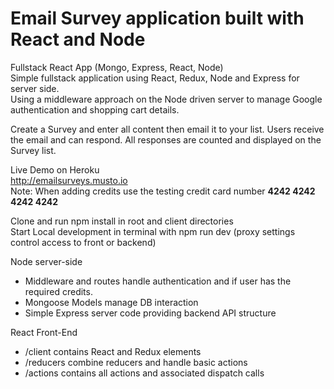 # Email Survey application built with React and Node
Fullstack React App (Mongo, Express, React, Node)  
Simple fullstack application using React, Redux, Node and Express for server side.  
Using a middleware approach on the Node driven server to manage Google authentication and shopping cart details.

Create a Survey and enter all content then email it to your list. Users receive the email and can respond. All responses are counted and displayed on the Survey list.

Live Demo on Heroku  
http://emailsurveys.musto.io  
Note: When adding credits use the testing credit card number **4242 4242 4242 4242**

Clone and run npm install in root and client directories  
Start Local development in terminal with npm run dev (proxy settings control access to front or backend)

Node server-side 
 * Middleware and routes handle authentication and if user has the required credits.
 * Mongoose Models manage DB interaction
 * Simple Express server code providing backend API structure
 
 React Front-End  
 * /client contains React and Redux elements
 * /reducers combine reducers and handle basic actions
 * /actions contains all actions and associated dispatch calls

